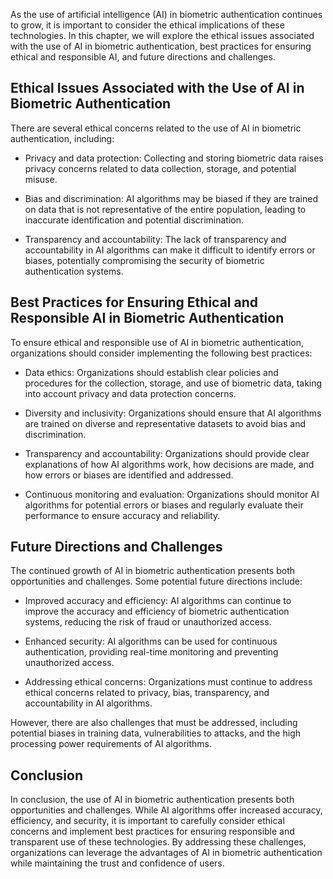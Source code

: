
As the use of artificial intelligence (AI) in biometric authentication continues to grow, it is important to consider the ethical implications of these technologies. In this chapter, we will explore the ethical issues associated with the use of AI in biometric authentication, best practices for ensuring ethical and responsible AI, and future directions and challenges.

Ethical Issues Associated with the Use of AI in Biometric Authentication
------------------------------------------------------------------------

There are several ethical concerns related to the use of AI in biometric authentication, including:

* Privacy and data protection: Collecting and storing biometric data raises privacy concerns related to data collection, storage, and potential misuse.

* Bias and discrimination: AI algorithms may be biased if they are trained on data that is not representative of the entire population, leading to inaccurate identification and potential discrimination.

* Transparency and accountability: The lack of transparency and accountability in AI algorithms can make it difficult to identify errors or biases, potentially compromising the security of biometric authentication systems.

Best Practices for Ensuring Ethical and Responsible AI in Biometric Authentication
----------------------------------------------------------------------------------

To ensure ethical and responsible use of AI in biometric authentication, organizations should consider implementing the following best practices:

* Data ethics: Organizations should establish clear policies and procedures for the collection, storage, and use of biometric data, taking into account privacy and data protection concerns.

* Diversity and inclusivity: Organizations should ensure that AI algorithms are trained on diverse and representative datasets to avoid bias and discrimination.

* Transparency and accountability: Organizations should provide clear explanations of how AI algorithms work, how decisions are made, and how errors or biases are identified and addressed.

* Continuous monitoring and evaluation: Organizations should monitor AI algorithms for potential errors or biases and regularly evaluate their performance to ensure accuracy and reliability.

Future Directions and Challenges
--------------------------------

The continued growth of AI in biometric authentication presents both opportunities and challenges. Some potential future directions include:

* Improved accuracy and efficiency: AI algorithms can continue to improve the accuracy and efficiency of biometric authentication systems, reducing the risk of fraud or unauthorized access.

* Enhanced security: AI algorithms can be used for continuous authentication, providing real-time monitoring and preventing unauthorized access.

* Addressing ethical concerns: Organizations must continue to address ethical concerns related to privacy, bias, transparency, and accountability in AI algorithms.

However, there are also challenges that must be addressed, including potential biases in training data, vulnerabilities to attacks, and the high processing power requirements of AI algorithms.

Conclusion
----------

In conclusion, the use of AI in biometric authentication presents both opportunities and challenges. While AI algorithms offer increased accuracy, efficiency, and security, it is important to carefully consider ethical concerns and implement best practices for ensuring responsible and transparent use of these technologies. By addressing these challenges, organizations can leverage the advantages of AI in biometric authentication while maintaining the trust and confidence of users.
